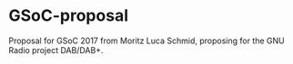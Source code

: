 # GSoC-proposal
Proposal for GSoC 2017 from Moritz Luca Schmid, proposing for the GNU Radio project DAB/DAB+.
